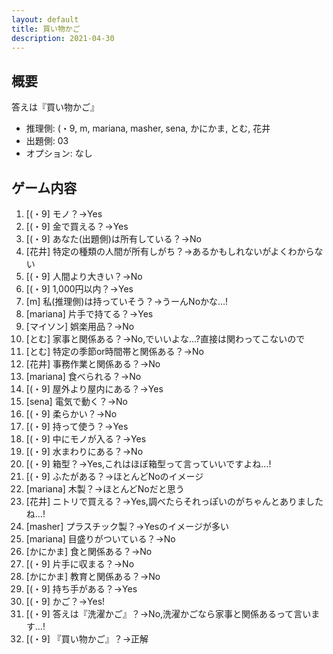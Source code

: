 ```yaml
---
layout: default
title: 買い物かご
description: 2021-04-30
---
```


## 概要

答えは『買い物かご』

- 推理側: (・9, m, mariana, masher, sena, かにかま, とむ, 花井
- 出題側: 03
- オプション: なし

## ゲーム内容

1. \[(・9\] モノ？→Yes
2. \[(・9\] 金で買える？→Yes
3. \[(・9\] あなた(出題側)は所有している？→No
4. \[花井\] 特定の種類の人間が所有しがち？→あるかもしれないがよくわからない
5. \[(・9\] 人間より大きい？→No
6. \[(・9\] 1,000円以内？→Yes
7. \[m\] 私(推理側)は持っていそう？→うーんNoかな…!
8. \[mariana\] 片手で持てる？→Yes
9. \[マイソン\] 娯楽用品？→No
10. \[とむ\] 家事と関係ある？→No,でいいよな…?直接は関わってこないので
11. \[とむ\] 特定の季節or時間帯と関係ある？→No
12. \[花井\] 事務作業と関係ある？→No
13. \[mariana\] 食べられる？→No
14. \[(・9\] 屋外より屋内にある？→Yes
15. \[sena\] 電気で動く？→No
16. \[(・9\] 柔らかい？→No
17. \[(・9\] 持って使う？→Yes
18. \[(・9\] 中にモノが入る？→Yes
19. \[(・9\] 水まわりにある？→No
20. \[(・9\] 箱型？→Yes,これはほぼ箱型って言っていいですよね…!
21. \[(・9\] ふたがある？→ほとんどNoのイメージ
22. \[mariana\] 木製？→ほとんどNoだと思う
23. \[花井\] ニトリで買える？→Yes,調べたらそれっぽいのがちゃんとありましたね…!
24. \[masher\] プラスチック製？→Yesのイメージが多い
25. \[mariana\] 目盛りがついている？→No
26. \[かにかま\] 食と関係ある？→No
27. \[(・9\] 片手に収まる？→No
28. \[かにかま\] 教育と関係ある？→No
29. \[(・9\] 持ち手がある？→Yes
30. \[(・9\] かご？→Yes!
31. \[(・9\] 答えは『洗濯かご』？→No,洗濯かごなら家事と関係あるって言います…!
32. \[(・9\] 『買い物かご』？→正解
